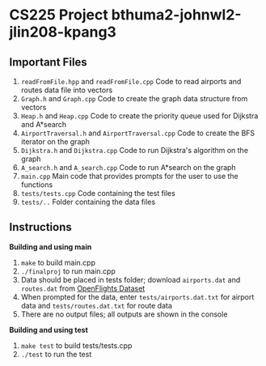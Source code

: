 # CS225 Project bthuma2-johnwl2-jlin208-kpang3

## Important Files
1. `readFromFile.hpp` and `readFromFile.cpp`
Code to read airports and routes data file into vectors
2. `Graph.h` and `Graph.cpp`
Code to create the graph data structure from vectors
3. `Heap.h` and `Heap.cpp`
Code to create the priority queue used for Dijkstra and A*search
4. `AirportTraversal.h` and `AirportTraversal.cpp`
Code to create the BFS iterator on the graph
5. `Dijkstra.h` and `Dijkstra.cpp`
Code to run Dijkstra's algorithm on the graph
6. `A_search.h` and `A_search.cpp`
Code to run A*search on the graph
7. `main.cpp`
Main code that provides prompts for the user to use the functions
8. `tests/tests.cpp`
Code containing the test files
9. `tests/..`
Folder containing the data files

## Instructions
**Building and using main**
1. `make` to build main.cpp
2. `./finalproj` to run main.cpp
3. Data should be placed in tests folder; download `airports.dat` and `routes.dat` from [OpenFlights Dataset](https://openflights.org/data.html)
4. When prompted for the data, enter `tests/airports.dat.txt` for airport data and `tests/routes.dat.txt` for route data
5. There are no output files; all outputs are shown in the console

**Building and using test**
1. `make test` to build tests/tests.cpp
2. `./test` to run the test
